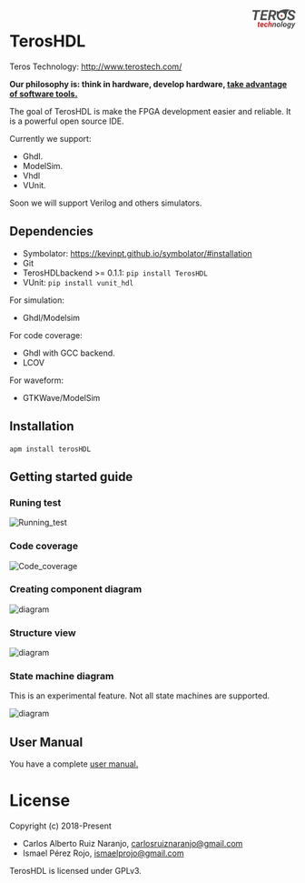 <img src="./doc/images/teros_logo.png" align="right" width=15%>

# TerosHDL

Teros Technology: http://www.terostech.com/


**Our philosophy is: think in hardware, develop hardware, [take advantage of software tools.](https://github.com/qarlosalberto/fpga-knife)**

The goal of TerosHDL is make the FPGA development easier and reliable.  It is a powerful open source IDE.


Currently we support:

- Ghdl.
- ModelSim.
- Vhdl
- VUnit.

Soon we will support Verilog and others simulators.


## Dependencies

- Symbolator: https://kevinpt.github.io/symbolator/#installation
- Git
- TerosHDLbackend >= 0.1.1:
```pip install TerosHDL```
- VUnit:
```pip install vunit_hdl```

For simulation:

- Ghdl/Modelsim

For code coverage:

- Ghdl with GCC backend.
- LCOV

For waveform:

- GTKWave/ModelSim

## Installation

```apm install terosHDL```

## Getting started guide

### Runing test

![Running_test](https://raw.githubusercontent.com/TerosTechnology/terosHDL/develop/doc/images/run_test.gif
)

### Code coverage

![Code_coverage](https://raw.githubusercontent.com/TerosTechnology/terosHDL/develop/doc/images/code_coverage_1.gif
)

### Creating component diagram

![diagram](https://raw.githubusercontent.com/TerosTechnology/terosHDL/develop/doc/images/diagram.gif)

### Structure view

![diagram](https://raw.githubusercontent.com/TerosTechnology/terosHDL/develop/doc/images/view.gif)

### State machine diagram

This is an experimental feature. Not all state machines are supported.

![diagram](https://raw.githubusercontent.com/TerosTechnology/terosHDL/develop/doc/images/state_machine.gif
)

## User Manual

You have a complete [user manual.](https://github.com/TerosTechnology/terosHDL/blob/master/doc/User_Manual.md)

# License

Copyright (c) 2018-Present
- Carlos Alberto Ruiz Naranjo, <carlosruiznaranjo@gmail.com>
- Ismael Pérez Rojo, <ismaelprojo@gmail.com>

TerosHDL is licensed under GPLv3.
